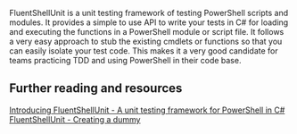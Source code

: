 <p>FluentShellUnit is a unit testing framework of testing PowerShell scripts and modules. It provides a simple to use API to write your tests in C# for loading and executing the functions in a PowerShell module or script file. It follows a very easy approach to stub the existing cmdlets or functions so that you can easily isolate your test code. This makes it a very good candidate for teams practicing TDD and using PowerShell in their code base. 
</p>
<h2>
Further reading and resources </h2>
<p />

<a href='http://blogsprajeesh.blogspot.nl/2015/02/introducing-fluentshellunit-unit.html'>Introducing FluentShellUnit - A unit testing framework for PowerShell in C#</a>
<a href='http://blogsprajeesh.blogspot.nl/2015/02/fluentshellunit-create-dummy-object.html'>FluentShellUnit - Creating a dummy </a>
